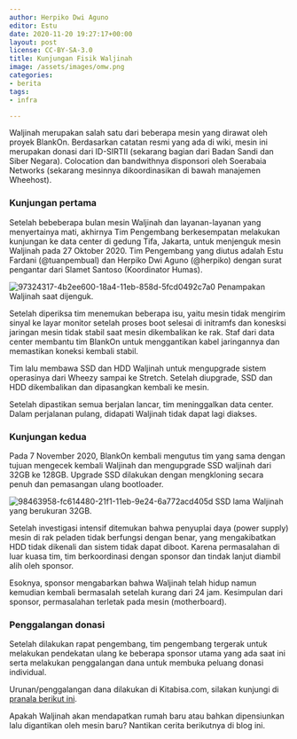 ```yaml
---
author: Herpiko Dwi Aguno
editor: Estu
date: 2020-11-20 19:27:17+00:00
layout: post
license: CC-BY-SA-3.0
title: Kunjungan Fisik Waljinah
image: /assets/images/omw.png
categories:
- berita
tags:
- infra

---
```


Waljinah merupakan salah satu dari beberapa mesin yang dirawat oleh proyek BlankOn. Berdasarkan catatan resmi yang ada di wiki, mesin ini merupakan donasi dari ID-SIRTII (sekarang bagian dari Badan Sandi dan Siber Negara). Colocation dan bandwithnya disponsori oleh Soerabaia Networks (sekarang mesinnya dikoordinasikan di bawah manajemen Wheehost).


### Kunjungan pertama

Setelah bebeberapa bulan mesin Waljinah dan layanan-layanan yang menyertainya mati, akhirnya Tim Pengembang berkesempatan melakukan kunjungan ke data center di gedung Tifa, Jakarta, untuk menjenguk mesin Waljinah pada 27 Oktober 2020. Tim Pengembang yang diutus adalah Estu Fardani (@tuanpembual) dan Herpiko Dwi Aguno (@herpiko) dengan surat pengantar dari Slamet Santoso (Koordinator Humas).

![97324317-4b2ee600-18a4-11eb-858d-5fcd0492c7a0](https://user-images.githubusercontent.com/2534060/99906181-3c531c00-2d08-11eb-9839-9aca6bb3fc65.jpg)
Penampakan Waljinah saat dijenguk.

Setelah diperiksa tim menemukan beberapa isu, yaitu mesin tidak mengirim sinyal ke layar monitor setelah proses boot selesai di initramfs dan konesksi jaringan mesin tidak stabil saat mesin dikembalikan ke rak. Staf dari data center membantu tim BlankOn untuk menggantikan kabel jaringannya dan memastikan koneksi kembali stabil.

Tim lalu membawa SSD dan HDD Waljinah untuk mengupgrade sistem operasinya dari Wheezy sampai ke Stretch. Setelah diupgrade, SSD dan HDD dikembalikan dan dipasangkan kembali ke mesin.

Setelah dipastikan semua berjalan lancar, tim meninggalkan data center. Dalam perjalanan pulang, didapati Waljinah tidak dapat lagi diakses.

### Kunjungan kedua

Pada 7 November 2020, BlankOn kembali mengutus tim yang sama dengan tujuan mengecek kembali Waljinah dan mengupgrade SSD waljinah dari 32GB ke 128GB. Upgrade SSD dilakukan dengan mengkloning secara penuh dan pemasangan ulang bootloader.

![98463958-fc614480-21f1-11eb-9e24-6a772acd405d](https://user-images.githubusercontent.com/2534060/99906564-67d70600-2d0a-11eb-83e4-e47e86713fe0.jpg)
SSD lama Waljinah yang berukuran 32GB.

Setelah investigasi intensif ditemukan bahwa penyuplai daya (power supply) mesin di rak peladen tidak berfungsi dengan benar, yang mengakibatkan HDD tidak dikenali dan sistem tidak dapat diboot. Karena permasalahan di luar kuasa tim, tim berkoordinasi dengan sponsor dan tindak lanjut diambil alih oleh sponsor.

Esoknya, sponsor mengabarkan bahwa Waljinah telah hidup namun kemudian kembali bermasalah setelah kurang dari 24 jam. Kesimpulan dari sponsor, permasalahan terletak pada mesin (motherboard).

### Penggalangan donasi

Setelah dilakukan rapat pengembang, tim pengembang tergerak untuk melakukan pendekatan ulang ke beberapa sponsor utama yang ada saat ini serta melakukan penggalangan dana untuk membuka peluang donasi individual.

Urunan/penggalangan dana dilakukan di Kitabisa.com, silakan kunjungi di [pranala berikut ini](https://kitabisa.com/campaign/urunanpengembanganblankon).

Apakah Waljinah akan mendapatkan rumah baru atau bahkan dipensiunkan lalu digantikan oleh mesin baru? Nantikan cerita berikutnya di blog ini.
